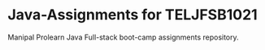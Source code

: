 # Java-Assignments for TELJFSB1021
Manipal Prolearn Java Full-stack boot-camp assignments repository.
